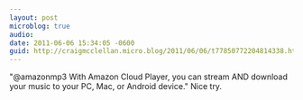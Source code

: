 ```yaml
---
layout: post
microblog: true
audio: 
date: 2011-06-06 15:34:05 -0600
guid: http://craigmcclellan.micro.blog/2011/06/06/t77850772204814338.html
---
```

"@amazonmp3 With Amazon Cloud Player, you can stream AND download your music to your PC, Mac, or Android device." Nice try.
